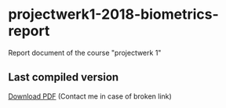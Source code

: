 # projectwerk1-2018-biometrics-report
Report document of the course "projectwerk 1"

## Last compiled version

[Download PDF](https://mega.nz/#!dDQTnLZL!b0FP2l4U4cPrVNPunCd1X1dgna510ci_fiSaLNSsHPw)
(Contact me in case of broken link)
